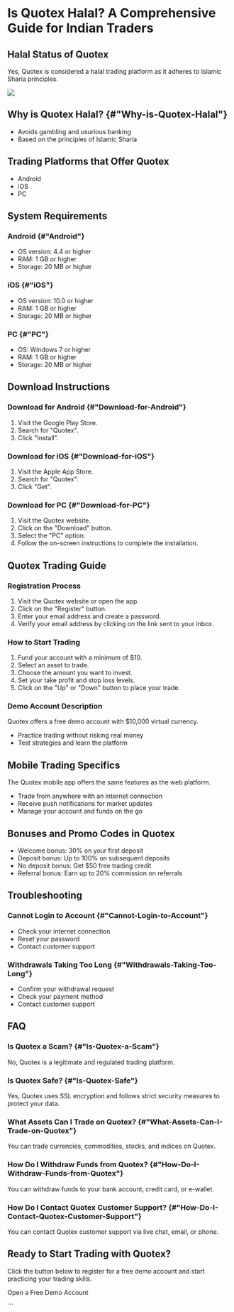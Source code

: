 # Is Quotex Halal? A Comprehensive Guide for Indian Traders

## Halal Status of Quotex

Yes, Quotex is considered a halal trading platform as it adheres to
Islamic Sharia principles.

[![](https://static.quotex.io/files/4_en/300_250.jpg)](https://traff.sbs/brokerqxlid)

## Why is Quotex Halal? {#"Why-is-Quotex-Halal"}

-   Avoids gambling and usurious banking
-   Based on the principles of Islamic Sharia

## Trading Platforms that Offer Quotex

-   Android
-   iOS
-   PC

## System Requirements

### Android {#"Android"}

-   OS version: 4.4 or higher
-   RAM: 1 GB or higher
-   Storage: 20 MB or higher

### iOS {#"iOS"}

-   OS version: 10.0 or higher
-   RAM: 1 GB or higher
-   Storage: 20 MB or higher

### PC {#"PC"}

-   OS: Windows 7 or higher
-   RAM: 1 GB or higher
-   Storage: 20 MB or higher

## Download Instructions

### Download for Android {#"Download-for-Android"}

1.  Visit the Google Play Store.
2.  Search for "Quotex".
3.  Click "Install".

### Download for iOS {#"Download-for-iOS"}

1.  Visit the Apple App Store.
2.  Search for "Quotex".
3.  Click "Get".

### Download for PC {#"Download-for-PC"}

1.  Visit the Quotex website.
2.  Click on the "Download" button.
3.  Select the "PC" option.
4.  Follow the on-screen instructions to complete the installation.

## Quotex Trading Guide

### Registration Process

1.  Visit the Quotex website or open the app.
2.  Click on the "Register" button.
3.  Enter your email address and create a password.
4.  Verify your email address by clicking on the link sent to your
    inbox.

### How to Start Trading

1.  Fund your account with a minimum of \$10.
2.  Select an asset to trade.
3.  Choose the amount you want to invest.
4.  Set your take profit and stop loss levels.
5.  Click on the "Up" or "Down" button to place your trade.

### Demo Account Description

Quotex offers a free demo account with \$10,000 virtual currency.

-   Practice trading without risking real money
-   Test strategies and learn the platform

## Mobile Trading Specifics

The Quotex mobile app offers the same features as the web platform.

-   Trade from anywhere with an internet connection
-   Receive push notifications for market updates
-   Manage your account and funds on the go

## Bonuses and Promo Codes in Quotex

-   Welcome bonus: 30% on your first deposit
-   Deposit bonus: Up to 100% on subsequent deposits
-   No deposit bonus: Get \$50 free trading credit
-   Referral bonus: Earn up to 20% commission on referrals

## Troubleshooting

### Cannot Login to Account {#"Cannot-Login-to-Account"}

-   Check your internet connection
-   Reset your password
-   Contact customer support

### Withdrawals Taking Too Long {#"Withdrawals-Taking-Too-Long"}

-   Confirm your withdrawal request
-   Check your payment method
-   Contact customer support

## FAQ

### Is Quotex a Scam? {#"Is-Quotex-a-Scam"}

No, Quotex is a legitimate and regulated trading platform.

### Is Quotex Safe? {#"Is-Quotex-Safe"}

Yes, Quotex uses SSL encryption and follows strict security measures to
protect your data.

### What Assets Can I Trade on Quotex? {#"What-Assets-Can-I-Trade-on-Quotex"}

You can trade currencies, commodities, stocks, and indices on Quotex.

### How Do I Withdraw Funds from Quotex? {#"How-Do-I-Withdraw-Funds-from-Quotex"}

You can withdraw funds to your bank account, credit card, or e-wallet.

### How Do I Contact Quotex Customer Support? {#"How-Do-I-Contact-Quotex-Customer-Support"}

You can contact Quotex customer support via live chat, email, or phone.

## Ready to Start Trading with Quotex?

Click the button below to register for a free demo account and start
practicing your trading skills.

Open a Free Demo Account

\`\`\`

